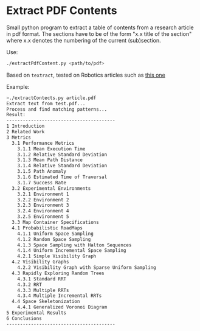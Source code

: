 # Extract PDF Contents
Small python program to extract a table of contents from a research article in pdf format.
The sections have to be of the form "x.x title of the section" where x.x denotes the numbering of the current (sub)section.

Use:
```bash
./extractPdfContent.py <path/to/pdf>
```

Based on `textract`, tested on Robotics articles such as [this one](https://www.researchgate.net/profile/Emmanouil_Tsardoulias/publication/303501196_A_Review_of_Global_Path_Planning_Methods_for_Occupancy_Grid_Maps_Regardless_of_Obstacle_Density/links/5bf52667a6fdcc3a8de66100/A-Review-of-Global-Path-Planning-Methods-for-Occupancy-Grid-Maps-Regardless-of-Obstacle-Density.pdf)

Example:
```bash
>./extractContects.py article.pdf
Extract text from test.pdf...
Process and find matching patterns...
Result:
----------------------------------------
1 Introduction
2 Related Work
3 Metrics 
  3.1 Performance Metrics
    3.1.1 Mean Execution Time 
    3.1.2 Relative Standard Deviation 
    3.1.3 Mean Path Distance 
    3.1.4 Relative Standard Deviation 
    3.1.5 Path Anomaly 
    3.1.6 Estimated Time of Traversal 
    3.1.7 Success Rate 
  3.2 Experimental Environments
    3.2.1 Environment 1 
    3.2.2 Environment 2 
    3.2.3 Environment 3 
    3.2.4 Environment 4 
    3.2.5 Environment 5 
  3.3 Map Container Specifications
  4.1 Probabilistic RoadMaps 
    4.1.1 Uniform Space Sampling 
    4.1.2 Random Space Sampling 
    4.1.3 Space Sampling with Halton Sequences 
    4.1.4 Uniform Incremental Space Sampling 
    4.2.1 Simple Visibility Graph 
  4.2 Visibility Graphs
    4.2.2 Visibility Graph with Sparse Uniform Sampling
  4.3 Rapidly Exploring Random Trees 
    4.3.1 Standard RRT
    4.3.2 RRT 
    4.3.3 Multiple RRTs 
    4.3.4 Multiple Incremental RRTs 
  4.4 Space Skeletonization
    4.4.1 Generalized Voronoi Diagram 
5 Experimental Results
6 Conclusions 
----------------------------------------
```

